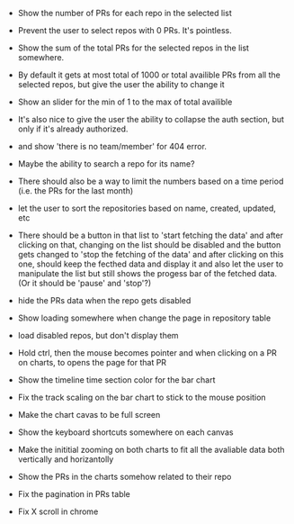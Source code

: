 + Show the number of PRs for each repo in the selected list

+ Prevent the user to select repos with 0 PRs. It's pointless.

+ Show the sum of the total PRs for the selected repos in the list somewhere.

+ By default it gets at most total of 1000 or total availible PRs from all the selected repos, but give the user the ability to change it

+ Show an slider for the min of 1 to the max of total availible

- It's also nice to give the user the ability to collapse the auth section, but only if it's already authorized.

- and show 'there is no team/member' for 404 error.

- Maybe the ability to search a repo for its name?

- There should also be a way to limit the numbers based on a time period (i.e. the PRs for the last month)

- let the user to sort the repositories based on name, created, updated, etc

- There should be a button in that list to 'start fetching the data' and after clicking on that, changing on the list should be disabled and the button gets changed to 'stop the fetching of the data' and after clicking on this one, should keep the fecthed data and display it and also let the user to manipulate the list but still shows the progess bar of the fetched data. (Or it should be 'pause' and 'stop'?)

- hide the PRs data when the repo gets disabled

- Show loading somewhere when change the page in repository table

- load disabled repos, but don't display them

- Hold ctrl, then the mouse becomes pointer and when clicking on a PR on charts, to opens the page for that PR

- Show the timeline time section color for the bar chart

- Fix the track scaling on the bar chart to stick to the mouse position

- Make the chart cavas to be full screen

- Show the keyboard shortcuts somewhere on each canvas

- Make the inititial zooming on both charts to fit all the avaliable data both vertically and horizantolly

- Show the PRs in the charts somehow related to their repo

- Fix the pagination in PRs table

- Fix X scroll in chrome

